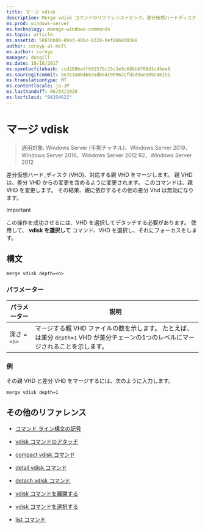 ```yaml
---
title: マージ vdisk
description: Merge vdisk コマンドのリファレンストピック。差分仮想ハードディスク (VHD) とそれに対応する親 VHD をマージします。
ms.prod: windows-server
ms.technology: manage-windows-commands
ms.topic: article
ms.assetid: 5865bb08-89a3-406c-8328-0ef8868d03e8
author: coreyp-at-msft
ms.author: coreyp
manager: dongill
ms.date: 10/16/2017
ms.openlocfilehash: ccd288baff691576c15c3e9c686b6708d1c45ee8
ms.sourcegitcommit: 5e313a004663adb54c90962cfdad9ae889246151
ms.translationtype: MT
ms.contentlocale: ja-JP
ms.lasthandoff: 06/04/2020
ms.locfileid: "84354622"
---
```

# <a name="merge-vdisk"></a>マージ vdisk

> 適用対象: Windows Server (半期チャネル)、Windows Server 2019、Windows Server 2016、Windows Server 2012 R2、Windows Server 2012

差分仮想ハード_ディスク (VHD)、対応する親 VHD をマージします。 親 VHD は、差分 VHD からの変更を含めるように変更されます。 このコマンドは、親 VHD を変更します。 その結果、親に依存するその他の差分 Vhd は無効になります。

> [!IMPORTANT]
> この操作を成功させるには、VHD を選択してデタッチする必要があります。 使用して、 **vdisk を選択して** コマンド、VHD を選択し、それにフォーカスをします。

## <a name="syntax"></a>構文

```
merge vdisk depth=<n>
```

### <a name="parameters"></a>パラメーター

| パラメーター | 説明 |
| --------- | ----------- |
| 深さ =`<n>` | マージする親 VHD ファイルの数を示します。 たとえば、は差分 `depth=1` VHD が差分チェーンの1つのレベルにマージされることを示します。 |

### <a name="examples"></a>例

その親 VHD と差分 VHD をマージするには、次のように入力します。

```
merge vdisk depth=1
```

## <a name="additional-references"></a>その他のリファレンス

- [コマンド ライン構文の記号](command-line-syntax-key.md)

- [vdisk コマンドのアタッチ](attach-vdisk.md)

- [compact vdisk コマンド](compact-vdisk.md)

- [detail vdisk コマンド](detail-vdisk.md)

- [detach vdisk コマンド](detach-vdisk.md)

- [vdisk コマンドを展開する](expand-vdisk.md)

- [vdisk コマンドを選択する](select-vdisk.md)

- [list コマンド](list.md)
